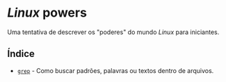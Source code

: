 # _Linux_ powers

Uma tentativa de descrever os "poderes" do mundo _Linux_ para iniciantes.

## Índice

- [`grep`](grep-powers.md) - Como buscar padrões, palavras ou textos dentro de arquivos.
